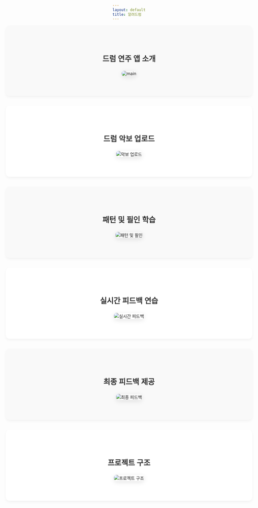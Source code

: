 ```yaml
---
layout: default
title: 알려드럼
---
```


<style>
  html, body {
    height: 100%; /* 페이지가 전체 화면을 채우도록 설정 */
    margin: 0;    /* 기본 margin 제거 */
    display: flex; /* Flexbox 레이아웃 활성화 */
    justify-content: center; /* 수평 중앙 정렬 */
    align-items: center; /* 수직 중앙 정렬 */
    flex-direction: column; /* 세로로 콘텐츠 배치 */
  }
  
  .section {
    padding: 4rem 1rem;
    text-align: center;
    background-color: #f9f9f9;
    margin-bottom: 2rem;
    border-radius: 12px;
    box-shadow: 0 4px 10px rgba(0,0,0,0.05);
    width: 80vw; /* 섹션 너비 80% */
  }
  
  .section:nth-child(even) {
    background-color: #ffffff;
  }
  
  .section p {
    font-size: 1.5rem;
    font-weight: 600;
    margin-bottom: 1.5rem;
    color: #333;
  }
  
  .section img {
    max-width: 90%;
    height: auto;
    border-radius: 8px;
    box-shadow: 0 4px 16px rgba(0,0,0,0.1);
  }
</style>

<div class="section">
  <p>드럼 연주 앱 소개</p>
  <img src="https://github.com/user-attachments/assets/c7373fc3-1d30-4bbd-976a-f0490f55c194" alt="main" />
</div>

<div class="section">
  <p>드럼 악보 업로드</p>
  <img src="https://github.com/user-attachments/assets/4a3db34b-8a46-4f76-a502-15453326db0a" alt="악보 업로드" />
</div>

<div class="section">
  <p>패턴 및 필인 학습</p>
  <img src="https://github.com/user-attachments/assets/576f1524-f51d-48e2-8460-f645d0b5209e" alt="패턴 및 필인" />
</div>

<div class="section">
  <p>실시간 피드백 연습</p>
  <img src="https://github.com/user-attachments/assets/6c147498-52da-453d-be63-3c712e4d6ae4" alt="실시간 피드백" />
</div>

<div class="section">
  <p>최종 피드백 제공</p>
  <img src="https://github.com/user-attachments/assets/0048f577-521a-4041-b897-e5a5ee83be9b" alt="최종 피드백" />
</div>

<div class="section">
  <p>프로젝트 구조</p>
  <img src="https://github.com/user-attachments/assets/0b4c8372-2f2c-49b8-baa3-67af8a647276" alt="프로젝트 구조" />
</div>
